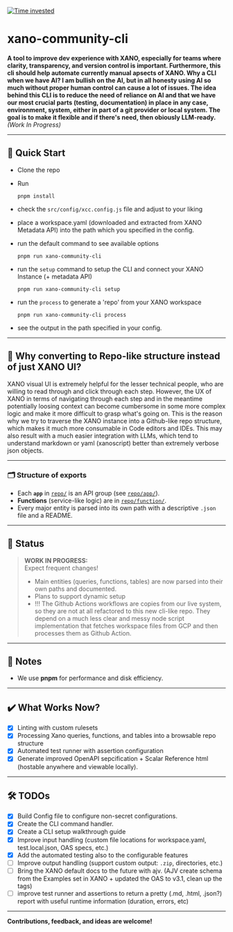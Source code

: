 [![Time invested](https://wakatime.com/badge/github/MihalyToth20/xano-community-cli.svg?style=social)](https://wakatime.com/badge/github/MihalyToth20/xano-community-cli)

# xano-community-cli

**A tool to improve dev experience with XANO, especially for teams where clarity, transparency, and version control is important. Furthermore, this cli should help automate currently manual apsects of XANO. Why a CLI when we have AI? I am bullish on the AI, but in all honesty using AI so much without proper human control can cause a lot of issues. The idea behind this CLI is to reduce the need of reliance on AI and that we have our most crucial parts (testing, documentation) in place in any case, environment, system, either in part of a git provider or local system. The goal is to make it flexible and if there's need, then obiously LLM-ready.**  
_(Work In Progress)_

---

## 🚀 Quick Start

- Clone the repo
- Run
  ```
  pnpm install
  ```
- check the `src/config/xcc.config.js` file and adjust to your liking
- place a workspace.yaml (downloaded and extracted from XANO Metadata API) into the path which you specified in the config.
- run the default command to see available options

  ```
  pnpm run xano-community-cli
  ```

- run the `setup` command to setup the CLI and connect your XANO Instance (+ metadata API)

  ```
  pnpm run xano-community-cli setup
  ```

- run the `process` to generate a 'repo' from your XANO workspace

  ```
  pnpm run xano-community-cli process
  ```

- see the output in the path specified in your config.

---

## 🤔 Why converting to Repo-like structure instead of just XANO UI?

XANO visual UI is extremely helpful for the lesser technical people, who are willing to read through and click through each step.
However, the UX of XANO in terms of navigating through each step and in the meantime potentially loosing context can become
cumbersome in some more complex logic and make it more difficult to grasp what's going on. 
This is the reason why we try to traverse the XANO instance into a Github-like repo structure, which makes it 
much more consumable in Code editors and IDEs. This may also result with a much easier integration with LLMs, which tend to 
understand markdown or yaml (xanoscript) better than extremely verbose json objects.

---

### 🗂️ Structure of exports

- Each **`app`** in [`repo/`](repo/) is an API group (see [`repo/app/`](repo/app/)).
- **Functions** (service-like logic) are in [`repo/function/`](repo/function).
- Every major entity is parsed into its own path with a descriptive `.json` file and a README.

---

## 🚧 Status

> **WORK IN PROGRESS:**  
> Expect frequent changes!  
> - Main entities (queries, functions, tables) are now parsed into their own paths and documented.
> - Plans to support dynamic setup
> - !!! The Github Actions workflows are copies from our live system, so they are not at all refactored to this new cli-like repo. They depend on a much less clear and messy node script implementation that fetches workspace files from GCP and then processes them as Github Action.

---

## 📝 Notes

- We use **pnpm** for performance and disk efficiency.

---

## ✔️ What Works Now?

- [x] Linting with custom rulesets
- [x] Processing Xano queries, functions, and tables into a browsable repo structure
- [x] Automated test runner with assertion configuration
- [x] Generate improved OpenAPI sepcification + Scalar Reference html (hostable anywhere and viewable locally).

---

## 🛠️ TODOs

- [x] Build Config file to configure non-secret configurations.
- [x] Create the CLI command handler.
- [x] Create a CLI setup walkthrough guide
- [x] Improve input handling (custom file locations for workspace.yaml, test.local.json, OAS specs, etc.)
- [x] Add the automated testing also to the configurable features
- [ ] Improve output handling (support custom output: `.zip`, directories, etc.)
- [ ] Bring the XANO default docs to the future with ajv. (AJV create schema from the Examples set in XANO + updated the OAS to v3.1, clean up the tags)
- [ ] improve test runner and assertions to return a pretty (.md, .html, .json?) report with useful runtime information (duration, errors, etc)

---

**Contributions, feedback, and ideas are welcome!**
